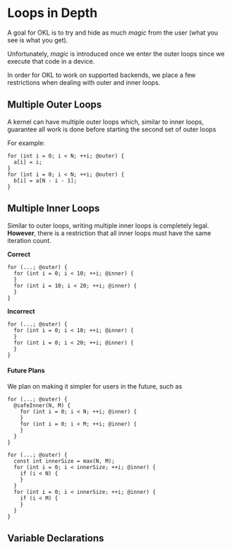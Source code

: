 # Loops in Depth

A goal for OKL is to try and hide as much _magic_ from the user (what you see is what you get).

Unfortunately, _magic_ is introduced once we enter the outer loops since we execute that code in a device.

In order for OKL to work on supported backends, we place a few restrictions when dealing with outer and inner loops.

## Multiple Outer Loops

A kernel can have multiple outer loops which, similar to inner loops, guarantee all work is done before starting the second set of outer loops

For example:

```okl
for (int i = 0; i < N; ++i; @outer) {
  a[i] = i;
}
for (int i = 0; i < N; ++i; @outer) {
  b[i] = a[N - i - 1];
}
```

## Multiple Inner Loops

Similar to outer loops, writing multiple inner loops is completely legal.
**However**, there is a restriction that all inner loops must have the same iteration count.

**Correct**

```okl
for (...; @outer) {
  for (int i = 0; i < 10; ++i; @inner) {
  }
  for (int i = 10; i < 20; ++i; @inner) {
  }
}
```

**Incorrect**

```okl
for (...; @outer) {
  for (int i = 0; i < 10; ++i; @inner) {
  }
  for (int i = 0; i < 20; ++i; @inner) {
  }
}
```

#### Future Plans
We plan on making it simpler for users in the future, such as

```okl
for (...; @outer) {
  @safeInner(N, M) {
    for (int i = 0; i < N; ++i; @inner) {
    }
    for (int i = 0; i < M; ++i; @inner) {
    }
  }
}
```

<template>
  <div class="transform-arrow">
    <v-icon>arrow_downward</v-icon>
  </div>
</template>

```okl
for (...; @outer) {
  const int innerSize = max(N, M);
  for (int i = 0; i < innerSize; ++i; @inner) {
    if (i < N) {
    }
  }
  for (int i = 0; i < innerSize; ++i; @inner) {
    if (i < M) {
    }
  }
}
```

## Variable Declarations
